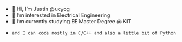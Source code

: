 - 👋 Hi, I’m Justin @ucycg
- 👀 I’m interested in Electrical Engineering
- 🌱 I’m currently studying EE Master Degree @ KIT
-     and I can code mostly in C/C++ and also a little bit of Python

<!---
ucycg/ucycg is a ✨ special ✨ repository because its `README.md` (this file) appears on your GitHub profile.
You can click the Preview link to take a look at your changes.
--->
